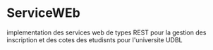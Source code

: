 # ServiceWEb
implementation des services web de types REST pour la gestion des inscription et des cotes des etudisnts pour l'universite UDBL 
